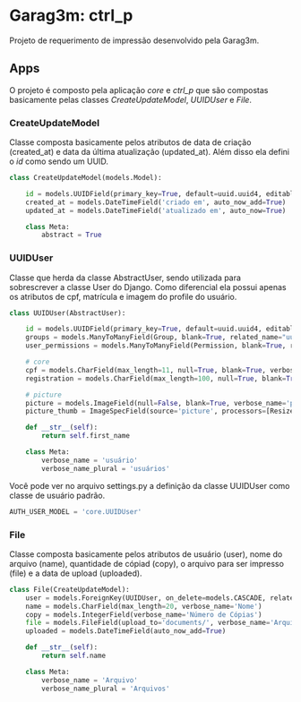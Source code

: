 # Garag3m: ctrl_p

Projeto de requerimento de impressão desenvolvido pela Garag3m.

## Apps

O projeto é composto pela aplicação *core* e *ctrl_p* que são compostas basicamente pelas classes *CreateUpdateModel*, *UUIDUser* e *File*.  

### CreateUpdateModel

Classe composta basicamente pelos atributos de data de criação (created_at) e data da última atualização (updated_at). Além disso ela defini o *id* como sendo um UUID.

```python
class CreateUpdateModel(models.Model):

    id = models.UUIDField(primary_key=True, default=uuid.uuid4, editable=False)
    created_at = models.DateTimeField('criado em', auto_now_add=True)
    updated_at = models.DateTimeField('atualizado em', auto_now=True)

    class Meta:
        abstract = True
```

### UUIDUser

Classe que herda da classe AbstractUser, sendo utilizada para sobrescrever a classe User do Django. Como diferencial ela possui apenas os atributos de cpf, matrícula e imagem do profile do usuário.

```python
class UUIDUser(AbstractUser):

    id = models.UUIDField(primary_key=True, default=uuid.uuid4, editable=False)
    groups = models.ManyToManyField(Group, blank=True, related_name="uuiduser_set", related_query_name="user")
    user_permissions = models.ManyToManyField(Permission, blank=True, related_name="uuiduser_set", related_query_name="user")

    # core
    cpf = models.CharField(max_length=11, null=True, blank=True, verbose_name="CPF")
    registration = models.CharField(max_length=100, null=True, blank=True, verbose_name="matrícula")

    # picture
    picture = models.ImageField(null=False, blank=True, verbose_name='picture', upload_to='accounts/%Y/%m/%d')
    picture_thumb = ImageSpecField(source='picture', processors=[ResizeToFill(200, 200)], format='JPEG', options={'quality': 60})

    def __str__(self):
        return self.first_name

    class Meta:
        verbose_name = 'usuário'
        verbose_name_plural = 'usuários'
```

Você pode ver no arquivo settings.py a definição da classe UUIDUser como classe de usuário padrão.

```python
AUTH_USER_MODEL = 'core.UUIDUser'
```

### File
Classe composta basicamente pelos atributos de usuário (user), nome do arquivo (name), quantidade de cópiad (copy), o arquivo para ser impresso (file) e a data de upload (uploaded).

```python
class File(CreateUpdateModel):
    user = models.ForeignKey(UUIDUser, on_delete=models.CASCADE, related_name='users', verbose_name='Usuário')
    name = models.CharField(max_length=20, verbose_name='Nome')
    copy = models.IntegerField(verbose_name='Número de Cópias')
    file = models.FileField(upload_to='documents/', verbose_name='Arquivo')
    uploaded = models.DateTimeField(auto_now_add=True)

    def __str__(self):
        return self.name

    class Meta:
        verbose_name = 'Arquivo'
        verbose_name_plural = 'Arquivos'
```
